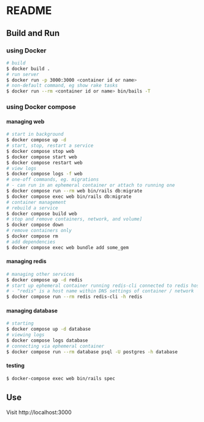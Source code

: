 # README

## Build and Run
### using Docker
```bash
# build
$ docker build .
# run server
$ docker run -p 3000:3000 <container id or name>
# non-default command, eg show rake tasks
$ docker run --rm <container id or name> bin/bails -T
```

### using Docker compose
#### managing web
```bash
# start in background
$ docker compose up -d
# start, stop, restart a service
$ docker compose stop web
$ docker compose start web
$ docker compose restart web
# view logs
$ docker compose logs -f web
# one-off commands, eg. migrations
# - can run in an ephemeral container or attach to running one
$ docker compose run --rm web bin/rails db:migrate
$ docker compose exec web bin/rails db:migrate
# container management
# rebuild a service
$ docker compose build web
# stop and remove containers, network, and volume]
$ docker compose down
# remove containers only
$ docker compose rm
# add dependencies
$ docker compose exec web bundle add some_gem
```
#### managing redis
```bash
# managing other services
$ docker compose up -d redis
# start up ephemeral container running redis-cli connected to redis host
# - "redis" is a host name within DNS settings of container / network
$ docker compose run --rm redis redis-cli -h redis
```
#### managing database
```bash
# starting
$ docker compose up -d database
# viewing logs
$ docker compose logs database
# connecting via ephemeral container
$ docker compose run --rm database psql -U postgres -h database
```
#### testing
```bash
$ docker-compose exec web bin/rails spec
```
## Use
Visit http://localhost:3000 